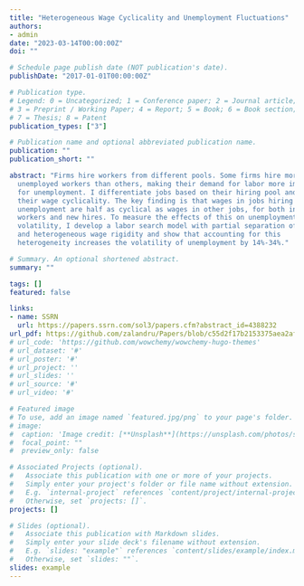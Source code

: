 ```yaml
---
title: "Heterogeneous Wage Cyclicality and Unemployment Fluctuations"
authors:
- admin
date: "2023-03-14T00:00:00Z"
doi: ""

# Schedule page publish date (NOT publication's date).
publishDate: "2017-01-01T00:00:00Z"

# Publication type.
# Legend: 0 = Uncategorized; 1 = Conference paper; 2 = Journal article;
# 3 = Preprint / Working Paper; 4 = Report; 5 = Book; 6 = Book section;
# 7 = Thesis; 8 = Patent
publication_types: ["3"]

# Publication name and optional abbreviated publication name.
publication: ""
publication_short: ""

abstract: "Firms hire workers from different pools. Some firms hire more
  unemployed workers than others, making their demand for labor more important
  for unemployment. I differentiate jobs based on their hiring pool and estimate
  their wage cyclicality. The key finding is that wages in jobs hiring from
  unemployment are half as cyclical as wages in other jobs, for both incumbent
  workers and new hires. To measure the effects of this on unemployment
  volatility, I develop a labor search model with partial separation of search
  and heterogeneous wage rigidity and show that accounting for this
  heterogeneity increases the volatility of unemployment by 14%-34%."

# Summary. An optional shortened abstract.
summary: ""

tags: []
featured: false

links:
- name: SSRN
  url: https://papers.ssrn.com/sol3/papers.cfm?abstract_id=4388232
url_pdf: https://github.com/zalandru/Papers/blob/c55d2f17b2153375aea2afd7405f825a45eea63a/Heterogeneous_Wage_Cyclicality_and_Unemployment_Fluctuations.pdf
# url_code: 'https://github.com/wowchemy/wowchemy-hugo-themes'
# url_dataset: '#'
# url_poster: '#'
# url_project: ''
# url_slides: ''
# url_source: '#'
# url_video: '#'

# Featured image
# To use, add an image named `featured.jpg/png` to your page's folder. 
# image:
#  caption: 'Image credit: [**Unsplash**](https://unsplash.com/photos/s9CC2SKySJM)'
#  focal_point: ""
#  preview_only: false

# Associated Projects (optional).
#   Associate this publication with one or more of your projects.
#   Simply enter your project's folder or file name without extension.
#   E.g. `internal-project` references `content/project/internal-project/index.md`.
#   Otherwise, set `projects: []`.
projects: []

# Slides (optional).
#   Associate this publication with Markdown slides.
#   Simply enter your slide deck's filename without extension.
#   E.g. `slides: "example"` references `content/slides/example/index.md`.
#   Otherwise, set `slides: ""`.
slides: example
---
```

